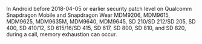 In Android before 2018-04-05 or earlier security patch level on Qualcomm Snapdragon Mobile and Snapdragon Wear MDM9206, MDM9615, MDM9625, MDM9635M, MDM9640, MDM9645, SD 210/SD 212/SD 205, SD 400, SD 410/12, SD 615/16/SD 415, SD 617, SD 800, SD 810, and SD 820, during a call, memory exhaustion can occur.
